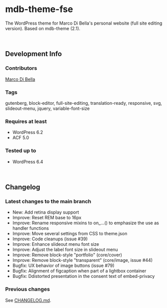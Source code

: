 # mdb-theme-fse
The WordPress theme for Marco Di Bella's personal website (full site editing version). Based on mdb-theme (2.1).

<br>

## Development Info

### Contributors
[Marco Di Bella](https://github.com/mdibella-dev)

### Tags
gutenberg, block-editor, full-site-editing, translation-ready, responsive, svg, slideout-menu, jquery, variable-font-size

### Requires at least

- WordPress 6.2
- ACF 5.0

### Tested up to

- WordPress 6.4

<br>

## Changelog

### Latest changes to the main branch

* New: Add retina display support
* Improve: Reset REM base to 16px
* Improve: Rename responsive mixins to on_...() to emphasize the use as handler functions
* Improve: Move several settings from CSS to theme.json
* Improve: Code cleanups (issue #39)
* Improve: Enhance slideout menu font size
* Improve: Adjust the label font size in slideout menu
* Improve: Remove block-style "portfolio" (core/cover)
* Improve: Remove block-style "transparent" (core/image, issue #44)
* Bugfix: UX behavior of image buttons (issue #79)
* Bugfix: Alignment of figcaption when part of a lightbox container
* Bugfix: Ddistorted presentation in the consent text of embed-privacy


### Previous changes

See [CHANGELOG.md](https://github.com/mdibella-dev/mdb-theme-fse/blob/main/CHANGELOG.md).

